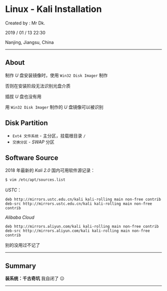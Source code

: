 # Linux - Kali Installation

Created by : Mr Dk.

2019 / 01 / 13 22:30

Nanjing, Jiangsu, China

---

## About

制作 _U_ 盘安装镜像时，使用 `Win32 Disk Imager` 制作

否则在安装阶段无法识别光盘介质

插拔 _U_ 盘也没有用

用 `Win32 Disk Imager` 制作的 _U_ 盘镜像可以被识别

## Disk Partition

* `Ext4 文件系统` - 主分区，挂载根目录 `/`
* `交换分区` - _SWAP_ 分区

## Software Source

2018 年最新的 _Kali 2.0_ 国内可用软件源记录：

```bash
$ vim /etc/apt/sources.list
```

_USTC_：

```
deb http://mirrors.ustc.edu.cn/kali kali-rolling main non-free contrib
deb-src http://mirrors.ustc.edu.cn/kali kali-rolling main non-free contrib
```

_Alibaba Cloud_

```
deb http://mirrors.aliyun.com/kali kali-rolling main non-free contrib
deb-src http://mirrors.aliyun.com/kali kali-rolling main non-free contrib
```

别的没用过不记了

---

## Summary

__装系统：千古奇坑__ 我自闭了 😑

---

